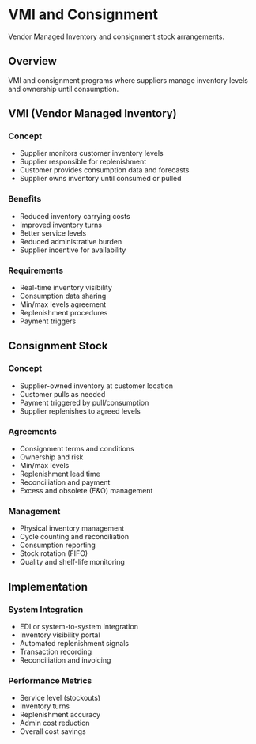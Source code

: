 # VMI and Consignment

Vendor Managed Inventory and consignment stock arrangements.

## Overview

VMI and consignment programs where suppliers manage inventory levels and ownership until consumption.

## VMI (Vendor Managed Inventory)

### Concept
- Supplier monitors customer inventory levels
- Supplier responsible for replenishment
- Customer provides consumption data and forecasts
- Supplier owns inventory until consumed or pulled

### Benefits
- Reduced inventory carrying costs
- Improved inventory turns
- Better service levels
- Reduced administrative burden
- Supplier incentive for availability

### Requirements
- Real-time inventory visibility
- Consumption data sharing
- Min/max levels agreement
- Replenishment procedures
- Payment triggers

## Consignment Stock

### Concept
- Supplier-owned inventory at customer location
- Customer pulls as needed
- Payment triggered by pull/consumption
- Supplier replenishes to agreed levels

### Agreements
- Consignment terms and conditions
- Ownership and risk
- Min/max levels
- Replenishment lead time
- Reconciliation and payment
- Excess and obsolete (E&O) management

### Management
- Physical inventory management
- Cycle counting and reconciliation
- Consumption reporting
- Stock rotation (FIFO)
- Quality and shelf-life monitoring

## Implementation

### System Integration
- EDI or system-to-system integration
- Inventory visibility portal
- Automated replenishment signals
- Transaction recording
- Reconciliation and invoicing

### Performance Metrics
- Service level (stockouts)
- Inventory turns
- Replenishment accuracy
- Admin cost reduction
- Overall cost savings
